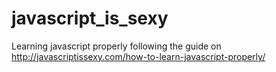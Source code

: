 # javascript_is_sexy
Learning javascript properly following the guide on http://javascriptissexy.com/how-to-learn-javascript-properly/
